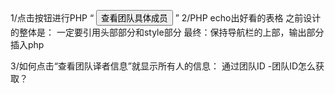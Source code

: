 1/点击按钮进行PHP
“<td> <input  type="button" value="查看团队具体成员" onclick="javascript:window.location.href='/meowcat/find.php'"> ”
2/PHP echo出好看的表格
之前设计的整体是：
一定要引用头部部分和style部分
最终：保持导航栏的上部，输出部分插入php

3/如何点击“查看团队译者信息”就显示所有人的信息：
通过团队ID
-团队ID怎么获取？

